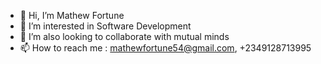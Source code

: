 - 👋 Hi, I’m Mathew Fortune
- 👀 I’m interested in Software Development
- 💞️ I’m also looking to collaborate with mutual minds 
- 📫 How to reach me : mathewfortune54@gmail.com, +2349128713995

<!---
ugoabuchi/ugoabuchi is a ✨ special ✨ repository because its `README.md` (this file) appears on your GitHub profile.
You can click the Preview link to take a look at your changes.
--->
